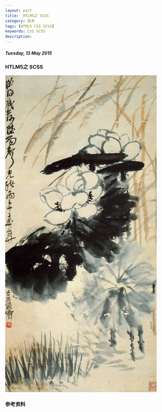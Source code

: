 ```yaml
---
layout: post
title:  HTLM5之 SCSS
category: 技术
tags: [HTML5 CSS SCSS]
keywords: CSS SCSS
description: 
---
```


##### Tuesday, 13 May 2015

### HTLM5之 SCSS

![吴昌硕](/../../assets/img/tech/2015/wochangshuo_3.jpg)


### 参考资料

